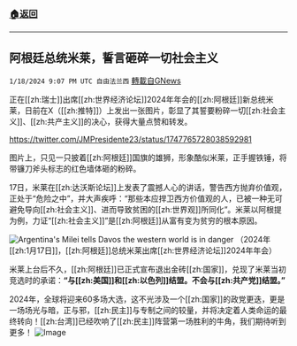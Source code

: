 ###  [:house:返回](README.md)
---


## 阿根廷总统米莱，誓言砸碎一切社会主义
`1/18/2024 9:07 PM UTC 自由法兰西` [轉載自GNews](https://gnews.org/articles/2233087)

正在[[zh:瑞士]]出席[[zh:世界经济论坛]]2024年年会的[[zh:阿根廷]]新总统米莱，日前在X（[[zh:推特]]）上发出一张图片，彰显了其誓要粉碎一切[[zh:社会主义]]、[[zh:共产主义]]的决心，获得大量点赞和转发。

https://twitter.com/JMPresidente23/status/1747765728038592981

图片上，只见一只披着[[zh:阿根廷]]国旗的雄狮，形象酷似米莱，正手握铁锤，将带镰刀斧头标志的红色墙体砸的粉碎。

 
17日，米莱在[[zh:达沃斯论坛]]上发表了震撼人心的讲话，警告西方抛弃价值观，正处于“危险之中”，并大声疾呼：“那些本应捍卫西方价值观的人，已被一种无可避免导向[[zh:社会主义]]、进而导致贫困的[[zh:世界观]]所同化”。米莱以阿根提为例，力证“[[zh:社会主义]]”是[[zh:阿根廷]]从富有变为贫穷的根本原因。

![Argentina's Milei tells Davos the western world is in danger](https://lh3.googleusercontent.com/LY8I80vdYyLYB-qNY4ejfEqW6HW4zsvfKo8G3RZggNT2DlOB81jtPqnlRz4BUKOK9lIrxlzStDfhXmY6an9PFAi8ul76G6ubIhFx8KPEqkXREA=s750)
（2024年[[zh:1月17日]]，[[zh:阿根廷]]总统米莱出席[[zh:世界经济论坛]]2024年年会）


米莱上台后不久，[[zh:阿根廷]]已正式宣布退出金砖[[zh:国家]]，兑现了米莱当初竞选时的承诺：**“与[[zh:美国]]和[[zh:以色列]]结盟。不会与[[zh:共产党]]结盟。”**

 2024年，全球将迎来60多场大选，这不光涉及一个[[zh:国家]]的政党更迭，更是一场场光与暗，正与邪，[[zh:民主]]与专制之间的较量，并将决定着人类命运的最终转向！[[zh:台湾]]已经吹响了[[zh:民主]]阵营第一场胜利的牛角，我们期待听到更多！
![Image](https://pbs.twimg.com/media/GDpdj-qagAAzlU7?format=jpg&name=medium)

